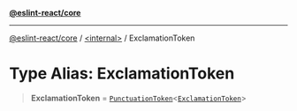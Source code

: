 [**@eslint-react/core**](../../README.md)

***

[@eslint-react/core](../../README.md) / [\<internal\>](../README.md) / ExclamationToken

# Type Alias: ExclamationToken

> **ExclamationToken** = [`PunctuationToken`](../interfaces/PunctuationToken.md)\<[`ExclamationToken`](../enumerations/SyntaxKind.md#exclamationtoken)\>
